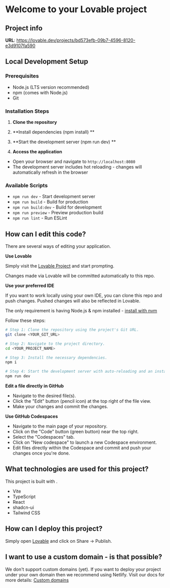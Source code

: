 # Welcome to your Lovable project

## Project info

**URL**: https://lovable.dev/projects/bd573efb-09b7-4596-8120-e3d9107fa590

## Local Development Setup

### Prerequisites

- Node.js (LTS version recommended)
- npm (comes with Node.js)
- Git

### Installation Steps

1. **Clone the repository**

2. **Install dependencies (npm install) **

3. **Start the development server (npm run dev) **

4. **Access the application**
- Open your browser and navigate to `http://localhost:8080`
- The development server includes hot reloading - changes will automatically refresh in the browser

### Available Scripts

- `npm run dev` - Start development server
- `npm run build` - Build for production
- `npm run build:dev` - Build for development
- `npm run preview` - Preview production build
- `npm run lint` - Run ESLint

## How can I edit this code?

There are several ways of editing your application.

**Use Lovable**

Simply visit the [Lovable Project](https://lovable.dev/projects/bd573efb-09b7-4596-8120-e3d9107fa590) and start prompting.

Changes made via Lovable will be committed automatically to this repo.

**Use your preferred IDE**

If you want to work locally using your own IDE, you can clone this repo and push changes. Pushed changes will also be reflected in Lovable.

The only requirement is having Node.js & npm installed - [install with nvm](https://github.com/nvm-sh/nvm#installing-and-updating)

Follow these steps:

```sh
# Step 1: Clone the repository using the project's Git URL.
git clone <YOUR_GIT_URL>

# Step 2: Navigate to the project directory.
cd <YOUR_PROJECT_NAME>

# Step 3: Install the necessary dependencies.
npm i

# Step 4: Start the development server with auto-reloading and an instant preview.
npm run dev
```

**Edit a file directly in GitHub**

- Navigate to the desired file(s).
- Click the "Edit" button (pencil icon) at the top right of the file view.
- Make your changes and commit the changes.

**Use GitHub Codespaces**

- Navigate to the main page of your repository.
- Click on the "Code" button (green button) near the top right.
- Select the "Codespaces" tab.
- Click on "New codespace" to launch a new Codespace environment.
- Edit files directly within the Codespace and commit and push your changes once you're done.

## What technologies are used for this project?

This project is built with .

- Vite
- TypeScript
- React
- shadcn-ui
- Tailwind CSS

## How can I deploy this project?

Simply open [Lovable](https://lovable.dev/projects/bd573efb-09b7-4596-8120-e3d9107fa590) and click on Share -> Publish.

## I want to use a custom domain - is that possible?

We don't support custom domains (yet). If you want to deploy your project under your own domain then we recommend using Netlify. Visit our docs for more details: [Custom domains](https://docs.lovable.dev/tips-tricks/custom-domain/)
